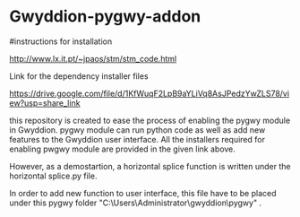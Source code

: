 # Gwyddion-pygwy-addon

#instructions for installation

http://www.lx.it.pt/~jpaos/stm/stm_code.html

Link for the dependency installer files

https://drive.google.com/file/d/1KfWuqF2LpB9aYLiVq8AsJPedzYwZLS78/view?usp=share_link

this repository is created to ease the process of enabling the pygwy module in Gwyddion. pygwy module can run python code as well as add new features to the Gwyddion user interface. All the installers required for enabling pwgwy module are provided in the given link above. 

However, as a demostartion, a horizontal splice function is written under the horizontal splice.py file. 

In order to add new function to user interface, this file have to be placed under this pygwy folder "C:\Users\Administrator\gwyddion\pygwy" .

